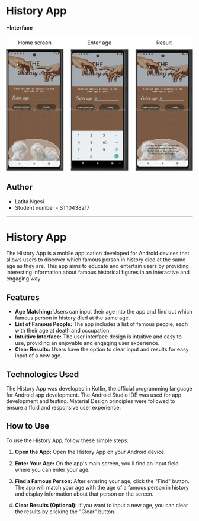 # History App

#### \*Interface

![enter image description here](https://raw.githubusercontent.com/JeciraMiguel/HistoryApp/main/screenshot/User%20interface.png?token=GHSAT0AAAAAACQYESOSQ32HNMP3NGGXE7FEZQVLGCA)

## Author

- Latita Ngesi
- Student number - ST10438217

---

# History App

The History App is a mobile application developed for Android devices that allows users to discover which famous person in history died at the same age as they are. This app aims to educate and entertain users by providing interesting information about famous historical figures in an interactive and engaging way.

## Features

- **Age Matching:** Users can input their age into the app and find out which famous person in history died at the same age.
- **List of Famous People:** The app includes a list of famous people, each with their age at death and occupation.
- **Intuitive Interface:** The user interface design is intuitive and easy to use, providing an enjoyable and engaging user experience.
- **Clear Results:** Users have the option to clear input and results for easy input of a new age.

## Technologies Used

The History App was developed in Kotlin, the official programming language for Android app development. The Android Studio IDE was used for app development and testing. Material Design principles were followed to ensure a fluid and responsive user experience.

## How to Use

To use the History App, follow these simple steps:

1. **Open the App:** Open the History App on your Android device.

2. **Enter Your Age:** On the app's main screen, you'll find an input field where you can enter your age.

3. **Find a Famous Person:** After entering your age, click the "Find" button. The app will match your age with the age of a famous person in history and display information about that person on the screen.

4. **Clear Results (Optional):** If you want to input a new age, you can clear the results by clicking the "Clear" button.
